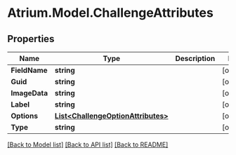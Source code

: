 # Atrium.Model.ChallengeAttributes
## Properties

Name | Type | Description | Notes
------------ | ------------- | ------------- | -------------
**FieldName** | **string** |  | [optional] 
**Guid** | **string** |  | [optional] 
**ImageData** | **string** |  | [optional] 
**Label** | **string** |  | [optional] 
**Options** | [**List&lt;ChallengeOptionAttributes&gt;**](ChallengeOptionAttributes.md) |  | [optional] 
**Type** | **string** |  | [optional] 

[[Back to Model list]](../README.md#documentation-for-models) [[Back to API list]](../README.md#documentation-for-api-endpoints) [[Back to README]](../README.md)

